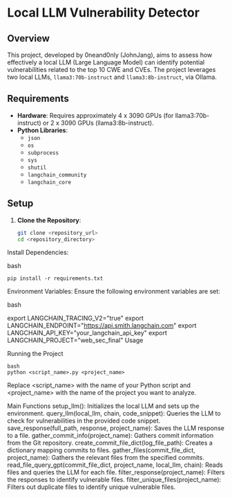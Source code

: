 
# Local LLM Vulnerability Detector

## Overview
This project, developed by 0neand0nly (JohnJang), aims to assess how effectively a local LLM (Large Language Model) can identify potential vulnerabilities related to the top 10 CWE and CVEs. The project leverages two local LLMs, `llama3:70b-instruct` and `llama3:8b-instruct`, via Ollama.

## Requirements
- **Hardware**: Requires approximately 4 x 3090 GPUs (for llama3:70b-instruct) or 2 x 3090 GPUs (llama3:8b-instruct).
- **Python Libraries**:
  - `json`
  - `os`
  - `subprocess`
  - `sys`
  - `shutil`
  - `langchain_community`
  - `langchain_core`

## Setup
1. **Clone the Repository**:
   ```bash
   git clone <repository_url>
   cd <repository_directory>
Install Dependencies:

bash
```
pip install -r requirements.txt
```
Environment Variables:
Ensure the following environment variables are set:

bash

export LANGCHAIN_TRACING_V2="true"
export LANGCHAIN_ENDPOINT="https://api.smith.langchain.com"
export LANGCHAIN_API_KEY="your_langchain_api_key"
export LANGCHAIN_PROJECT="web_sec_final"
Usage

Running the Project
```
bash
python <script_name>.py <project_name>
```
Replace <script_name> with the name of your Python script and <project_name> with the name of the project you want to analyze.

Main Functions
setup_llm(): Initializes the local LLM and sets up the environment.
query_llm(local_llm, chain, code_snippet): Queries the LLM to check for vulnerabilities in the provided code snippet.
save_response(full_path, response, project_name): Saves the LLM response to a file.
gather_commit_info(project_name): Gathers commit information from the Git repository.
create_commit_file_dict(log_file_path): Creates a dictionary mapping commits to files.
gather_files(commit_file_dict, project_name): Gathers the relevant files from the specified commits.
read_file_query_gpt(commit_file_dict, project_name, local_llm, chain): Reads files and queries the LLM for each file.
filter_response(project_name): Filters the responses to identify vulnerable files.
filter_unique_files(project_name): Filters out duplicate files to identify unique vulnerable files.
